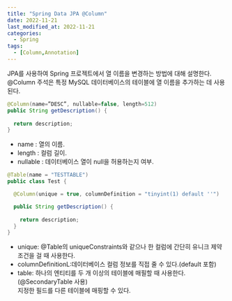 ```yaml
---
title: "Spring Data JPA @Column"
date: 2022-11-21
last_modified_at: 2022-11-21
categories: 
  - Spring
tags:
  - [Column,Annotation]
---
```


JPA를 사용하여 Spring 프로젝트에서 열 이름을 변경하는 방법에 대해 설명한다.  
@Column 주석은 특정 MySQL 데이터베이스의 테이블에 열 이름을 추가하는 데 사용된다.  

```java
@Column(name=”DESC”, nullable=false, length=512)
public String getDescription() {  
  
  return description;  
}
```
- name : 열의 이름.  
- length : 컬럼 길이.  
- nullable : 데이터베이스 열이 null을 허용하는지 여부.  

```java
@Table(name = "TESTTABLE")
public class Test {

  @Column(unique = true, columnDefinition = "tinyint(1) default ''")

  public String getDescription() {  
    
    return description;  
  }
}
```
- unique: @Table의 uniqueConstraints와 같으나 한 컬럼에 간단히 유니크 제약조건을 걸 때 사용한다.
- columnDefinitionL:데이터베이스 컬럼 정보를 직접 줄 수 있다.(default 포함)
- table: 하나의 엔티티를 두 개 이상의 테이블에 매필할 때 사용한다.(@SecondaryTable 사용)  
  지정한 필드를 다른 테이블에 매핑할 수 있다.